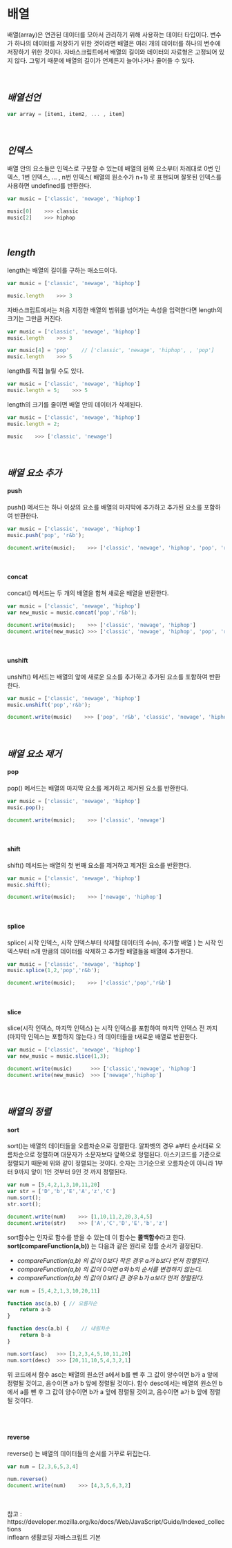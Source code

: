 # 배열 

배열(array)은 연관된 데이터를 모아서 관리하기 위해 사용하는 데이터 타입이다. 변수가 하나의 데이터를 저장하기 위한 것이라면 배열은  여러 개의 데이터를 하나의 변수에 저장하기 위한 것이다. 자바스크립트에서 배열의 길이와 데이터의 자료형은 고정되어 있지 않다. 그렇기 때문에 배열의 길이가 언제든지 늘어나거나 줄어들 수 있다.

<br>

## *배열선언* 

```javascript
var array = [item1, item2, ... , item]
```

<br>

## *인덱스*

배열 안의 요소들은 인덱스로 구분할 수 있는데 배열의 왼쪽 요소부터 차례대로 0번 인덱스, 1번 인덱스, ... ,  n번 인덱스( 배열의 원소수가 n+1) 로 표현되며 잘못된 인덱스를 사용하면 undefined를 반환한다.

```javascript
var music = ['classic', 'newage', 'hiphop']

music[0]    >>> classic
music[2]    >>> hiphop
```

<br>

## *length*

length는 배열의 길이를 구하는 매소드이다.

```javascript
var music = ['classic', 'newage', 'hiphop']

music.length    >>> 3
```



자바스크립트에서는 처음 지정한 배열의 범위를 넘어가는 속성을 입력한다면 length의 크기는 그만큼 커진다. 

```javascript
var music = ['classic', 'newage', 'hiphop']
music.length    >>> 3

var music[4] = 'pop'	// ['classic', 'newage', 'hiphop', , 'pop']
music.length    >>> 5
```

length를 직접 늘릴 수도 있다.

```javascript
var music = ['classic', 'newage', 'hiphop']
music.length = 5;    >>> 5
```

length의 크기를 줄이면 배열 안의 데이터가 삭제된다.

```javascript
var music = ['classic', 'newage', 'hiphop']
music.length = 2;

music    >>> ['classic', 'newage']
```

<br>

## *배열 요소 추가*

#### push

push() 메서드는 하나 이상의 요소를 배열의 마지막에 추가하고 추가된 요소를 포함하여 반환한다.

```javascript
var music = ['classic', 'newage', 'hiphop']
music.push('pop', 'r&b');

document.write(music);    >>> ['classic', 'newage', 'hiphop', 'pop', 'r&b']
```

<br>

#### concat

concat() 메서드는 두 개의 배열을 합쳐 새로운 배열을 반환한다. 

``` javascript
var music = ['classic', 'newage', 'hiphop']
var new_music = music.concat('pop','r&b');

document.write(music);    >>> ['classic', 'newage', 'hiphop']
document.write(new_music) >>> ['classic', 'newage', 'hiphop', 'pop', 'r&b']
```

<br>

#### unshift

unshift() 메서드는 배열의 앞에 새로운 요소를 추가하고 추가된 요소를 포함하여 반환한다.

```javascript
var music = ['classic', 'newage', 'hiphop']
music.unshift('pop','r&b');

document.write(music)    >>> ['pop', 'r&b', 'classic', 'newage', 'hiphop']
```

<br>

## *배열 요소 제거*

#### pop

pop() 메서드는 배열의 마지막 요소를 제거하고 제거된 요소를 반환한다.

```javascript
var music = ['classic', 'newage', 'hiphop']
music.pop();

document.write(music);    >>> ['classic', 'newage']
```

<br>

#### shift

shift() 메서드는 배열의 첫 번째 요소를 제거하고 제거된 요소를 반환한다.

```javascript
var music = ['classic', 'newage', 'hiphop']
music.shift();

document.write(music);    >>> ['newage', 'hiphop']
```

<br>

#### splice

splice( 시작 인덱스, 시작 인덱스부터 삭제할 데이터의 수(n),  추가할 배열 ) 는 시작 인덱스부터 n개 만큼의 데이터를 삭제하고 추가할 배열들을 배열에 추가한다.

```javascript
var music = ['classic', 'newage', 'hiphop']
music.splice(1,2,'pop','r&b');

document.write(music);    >>> ['classic','pop','r&b']
```

<br>

#### slice

slice(시작 인덱스, 마지막 인덱스) 는 시작 인덱스를 포함하여 마지막 인덱스 전 까지 (마지막 인덱스는 포함하지 않는다.) 의 데이터들을 t새로운 배열로 반환한다.

```javascript
var music = ['classic', 'newage', 'hiphop']
var new_music = music.slice(1,3);

document.write(music)      >>> ['classic','newage', 'hiphop']
document.write(new_music)  >>> ['newage','hiphop']
```

<br>

## *배열의 정렬*

#### sort

sort()는 배열의 데이터들을 오름차순으로 정렬한다. 알파벳의 경우 a부터 순서대로 오름차순으로 정렬하며 대문자가 소문자보다 앞쪽으로 정렬된다. 아스키코드를 기준으로 정렬되기 때문에 위와 같이 정렬되는 것이다. 숫자는 크기순으로 오름차순이 아니라 1부터 9까지 앞이 1인 것부터 9인 것 까지 정렬된다.

```javascript
var num = [5,4,2,1,3,10,11,20]
var str = ['D','b','E','A','z','C']
num.sort();
str.sort();

document.write(num)    >>> [1,10,11,2,20,3,4,5]
document.write(str)    >>> ['A','C','D','E','b','z']
```
sort함수는 인자로 함수를 받을 수 있는데 이 함수는 **콜백함수**라고 한다. **sort(compareFunction(a,b))** 는 다음과 같은 원리로 정률 순서가 결정된다.

- *compareFunction(a,b) 의 값이 0보다 작은 경우 a가 b보다 먼저 정렬된다.*
- *compareFunction(a,b) 의 값이 0이면 a와 b의 순서를 변경하지 않는다.*
- *compareFunction(a,b) 의 값이 0보다 큰 경우 b가 a보다 먼저 정렬된다.*

``` javascript
var num = [5,4,2,1,3,10,20,11]

function asc(a,b) {	// 오름차순
    return a-b
}

function desc(a,b) {	// 내림차순
    return b-a
}

num.sort(asc)	>>> [1,2,3,4,5,10,11,20]
num.sort(desc)	>>> [20,11,10,5,4,3,2,1]
```

위 코드에서 함수 asc는 배열의 원소인 a에서 b를 뺀 후 그 값이 양수이면 b가 a 앞에 정렬될 것이고, 음수이면 a가 b 앞에 정렬될 것이다. 함수 desc에서는 배열의 원소인 b에서 a를 뺀 후 그 값이 양수이면 b가 a 앞에 정렬될 것이고, 음수이면 a가 b 앞에 정렬될 것이다.

<br>
<br>

#### reverse

reverse() 는 배열의 데이터들의 순서를 거꾸로 뒤집는다.

```javascript
var num = [2,3,6,5,3,4]

num.reverse() 
document.write(num)    >>> [4,3,5,6,3,2]
```

<br>
<br>
참고 : https://developer.mozilla.org/ko/docs/Web/JavaScript/Guide/Indexed_collections <br>
       inflearn 생활코딩 자바스크립트 기본
